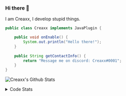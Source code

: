 ### Hi there 👋

I am Creaxx, I develop stupid things. 

```java
public class Creaxx implements JavaPlugin {

    public void onEnable() {
        System.out.println("Hello there!");
    }
    
    public String getContactInfo() {
        return "Message me on discord: Creaxx#0001";
    }
}
```

![Creaxx's Github Stats](https://github-readme-stats.vercel.app/api?username=CreaxxOG&show_icons=true&theme=dark&count_private=true)

<details>
  <summary>Code Stats</summary>

<!--START_SECTION:waka-->
![Code Time](http://img.shields.io/badge/Code%20Time-900%20hrs%208%20mins-blue)

![Lines of code](https://img.shields.io/badge/From%20Hello%20World%20I%27ve%20Written-2%20Thousand%20lines%20of%20code-blue)

**🐱 My GitHub Data** 

> 🏆 576 Contributions in the Year 2022
 > 
> 📦 227.2 kB Used in GitHub's Storage 
 > 
> 🚫 Not Opted to Hire
 > 
> 📜 3 Public Repositories 
 > 
> 🔑 2 Private Repositories  
 > 
**I'm a Night 🦉** 

```text
🌞 Morning    14 commits     █░░░░░░░░░░░░░░░░░░░░░░░░   3.81% 
🌆 Daytime    167 commits    ███████████░░░░░░░░░░░░░░   45.5% 
🌃 Evening    166 commits    ███████████░░░░░░░░░░░░░░   45.23% 
🌙 Night      20 commits     █░░░░░░░░░░░░░░░░░░░░░░░░   5.45%

```
📅 **I'm Most Productive on Wednesday** 

```text
Monday       50 commits     ███░░░░░░░░░░░░░░░░░░░░░░   13.62% 
Tuesday      64 commits     ████░░░░░░░░░░░░░░░░░░░░░   17.44% 
Wednesday    67 commits     ████░░░░░░░░░░░░░░░░░░░░░   18.26% 
Thursday     49 commits     ███░░░░░░░░░░░░░░░░░░░░░░   13.35% 
Friday       47 commits     ███░░░░░░░░░░░░░░░░░░░░░░   12.81% 
Saturday     49 commits     ███░░░░░░░░░░░░░░░░░░░░░░   13.35% 
Sunday       41 commits     ██░░░░░░░░░░░░░░░░░░░░░░░   11.17%

```


📊 **This Week I Spent My Time On** 

```text
💬 Programming Languages: 
Java                     4 hrs 59 mins       ██████████████████████░░░   90.12% 
XML                      24 mins             █░░░░░░░░░░░░░░░░░░░░░░░░   7.36% 
Kotlin                   8 mins              ░░░░░░░░░░░░░░░░░░░░░░░░░   2.5% 
YAML                     0 secs              ░░░░░░░░░░░░░░░░░░░░░░░░░   0.01% 
Text                     0 secs              ░░░░░░░░░░░░░░░░░░░░░░░░░   0.01%

🔥 Editors: 
IntelliJ                 5 hrs 32 mins       █████████████████████████   100.0%

```

**I Mostly Code in Java** 

```text
Java                     6 repos             ████████████████░░░░░░░░░   66.67% 
EJS                      1 repo              ██░░░░░░░░░░░░░░░░░░░░░░░   11.11% 
Kotlin                   1 repo              ██░░░░░░░░░░░░░░░░░░░░░░░   11.11% 
Python                   1 repo              ██░░░░░░░░░░░░░░░░░░░░░░░   11.11%

```



 Last Updated on 24/09/2022 18:32:55 UTC
<!--END_SECTION:waka-->
</details>
